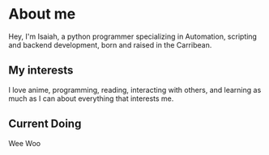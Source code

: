 # About me

Hey, I'm Isaiah, a python programmer specializing in Automation, scripting and backend development, born and raised in the Carribean.

## My interests

I love anime, programming, reading, interacting with others, and learning as much as I can about everything that interests me.

## Current Doing

Wee Woo

